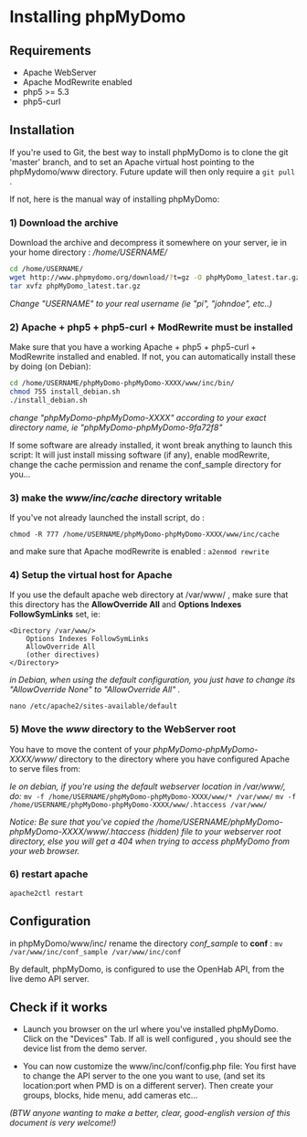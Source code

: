 # Installing phpMyDomo

## Requirements ############################################

- Apache WebServer
- Apache ModRewrite enabled
- php5 >= 5.3
- php5-curl



## Installation ##############################################
If you're used to Git, the best way to install phpMyDomo is to clone the git 'master' branch, and to set an Apache virtual host pointing to the phpMydomo/www directory.
Future update will then only require a `git pull` .

If not, here is the manual way of installing phpMyDomo:


### 1) Download the archive 

Download the archive and decompress it somewhere on your server, ie in your home directory : */home/USERNAME/*

```sh
cd /home/USERNAME/
wget http://www.phpmydomo.org/download/?t=gz -O phpMyDomo_latest.tar.gz
tar xvfz phpMyDomo_latest.tar.gz
```
_Change "USERNAME" to your real username (ie "pi", "johndoe", etc..)_


### 2) Apache + php5 + php5-curl + ModRewrite must be installed

Make sure that you have a working Apache + php5 + php5-curl + ModRewrite installed and enabled. If not, you can automatically install these by doing (on Debian):

```sh
cd /home/USERNAME/phpMyDomo-phpMyDomo-XXXX/www/inc/bin/
chmod 755 install_debian.sh
./install_debian.sh
```
_change "phpMyDomo-phpMyDomo-XXXX" according to your exact directory name, ie "phpMyDomo-phpMyDomo-9fa72f8"_

If some software are already installed, it wont break anything to launch this script: It will just install missing software (if any), enable modRewrite, change the cache permission and rename the conf_sample directory for you...


### 3) make the _www/inc/cache_ directory writable
If you've not already launched the install script, do :

`chmod -R 777 /home/USERNAME/phpMyDomo-phpMyDomo-XXXX/www/inc/cache`

and make sure that Apache modRewrite is enabled : `a2enmod rewrite`


### 4) Setup the virtual host for Apache 
If you use the default apache web directory at /var/www/ , make sure that this directory has the __AllowOverride All__ and __Options Indexes FollowSymLinks__ set, ie:

```
<Directory /var/www/>	
	Options Indexes FollowSymLinks
	AllowOverride All
	(other directives)
</Directory>
```

_in Debian, when using the default configuration, you just have to change its "AllowOverride None" to "AllowOverride All" ._

`nano /etc/apache2/sites-available/default`


### 5) Move the *www* directory to the WebServer root

You have to move the content of your *phpMyDomo-phpMyDomo-XXXX/www/* directory to the directory where you have configured Apache to serve files from:

_Ie on debian, if you're using the default webserver location in /var/www/, do:_
`mv -f /home/USERNAME/phpMyDomo-phpMyDomo-XXXX/www/* /var/www/`
`mv -f /home/USERNAME/phpMyDomo-phpMyDomo-XXXX/www/.htaccess /var/www/`

_Notice: Be sure that you've copied the /home/USERNAME/phpMyDomo-phpMyDomo-XXXX/www/.htaccess (hidden) file to your webserver root directory, else you will get a 404 when trying to access phpMyDomo from your web browser._


### 6) restart apache
`apache2ctl restart`


## Configuration ##########################################

in phpMyDomo/www/inc/
rename the directory *conf_sample* to __conf__ :
`mv /var/www/inc/conf_sample /var/www/inc/conf`

By default, phpMyDomo, is configured to use the OpenHab API, from the live demo API server.


## Check if it works #########################################

- Launch you browser on the url where you've installed phpMyDomo.
 Click on the "Devices" Tab. If all is well configured , you should see the device list from the demo server.

- You can now customize the www/inc/conf/config.php file: You first have to change the API server to the one you want to use, (and set its location:port when PMD  is on a different server). Then create your groups, blocks, hide menu, add cameras etc...



_(BTW anyone wanting to make a better, clear,  good-english version of this document is very welcome!)_
